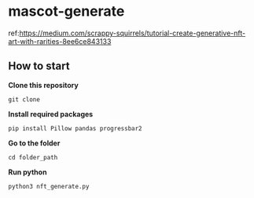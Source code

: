 # mascot-generate
ref:https://medium.com/scrappy-squirrels/tutorial-create-generative-nft-art-with-rarities-8ee6ce843133
## How to start
**Clone this repository**

```git clone```

**Install required packages**

```pip install Pillow pandas progressbar2```

**Go to the folder**

```cd folder_path```

**Run python**

```python3 nft_generate.py```

